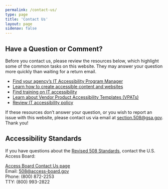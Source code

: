 ```yaml
---
permalink: /contact-us/
type: page
title: 'Contact Us'
layout: page
sidenav: false
---
```


<h2><strong>Have a Question or Comment?</strong></h2>
<p>Before you contact us, please review the resources below, which highlight some of the common tasks on this website. They may answer your question more quickly than waiting for a return email.</p>
<ul>
<li><a href="/tools/coordinator-listing">Find your agency’s IT Accessibility Program Manager</a></li>
<li><a href="/create">Learn how to create accessible content and websites</a></li>
<li><a href="/training">Find training on IT accessibility</a></li>
<li><a href="/sell/vpat">Learn about Vendor Product Accessibility Templates (VPATs)</a></li>
<li><a href="/manage/laws-and-policies">Review IT accessibility policy</a></li>
</ul>
<p>If these resources don’t answer your question, or you wish to report an issue with this website, please contact us via email at <a href="mailto:section.508@gsa.gov" class="mailto">section.508@gsa.gov<span class="mailto" aria-label="(link sends e-mail)"></span></a>. Thank you!</p>
<h2><strong>Accessibility Standards</strong></h2>
<p>If you have questions about the <a target="_blank" href="https://www.access-board.gov/guidelines-and-standards/communications-and-it/about-the-ict-refresh/final-rule/text-of-the-standards-and-guidelines">Revised 508 Standards</a>, contact the U.S. Access Board:</p>
<p><a target="_blank" href="https://www.access-board.gov/contact-us">Access Board Contact Us page</a><br> Email: <a href="mailto:508@access-board.gov" class="mailto">508@access-board.gov<span class="mailto" aria-label="(link sends e-mail)"></span></a><br> Phone: (800) 872-2253<br> TTY: (800) 993-2822</p>
